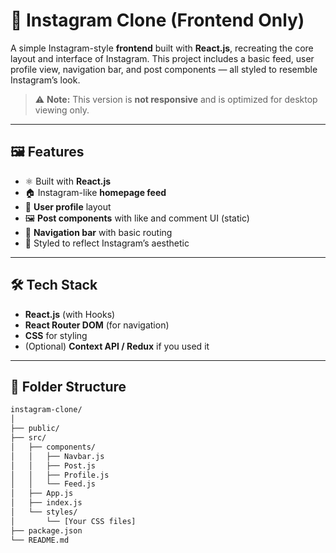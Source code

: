 # 📸 Instagram Clone (Frontend Only)

A simple Instagram-style **frontend** built with **React.js**, recreating the core layout and interface of Instagram. This project includes a basic feed, user profile view, navigation bar, and post components — all styled to resemble Instagram’s look.

> ⚠️ **Note:** This version is **not responsive** and is optimized for desktop viewing only.

---

## 🖼️ Features

- ⚛️ Built with **React.js**
- 🏠 Instagram-like **homepage feed**
- 👤 **User profile** layout
- 🖼️ **Post components** with like and comment UI (static)
- 🧭 **Navigation bar** with basic routing
- 🎨 Styled to reflect Instagram’s aesthetic

---

## 🛠️ Tech Stack

- **React.js** (with Hooks)
- **React Router DOM** (for navigation)
- **CSS** for styling
- (Optional) **Context API / Redux** if you used it

---

## 📂 Folder Structure

```bash
instagram-clone/
│
├── public/
├── src/
│   ├── components/
│   │   ├── Navbar.js
│   │   ├── Post.js
│   │   ├── Profile.js
│   │   └── Feed.js
│   ├── App.js
│   ├── index.js
│   └── styles/
│       └── [Your CSS files]
├── package.json
└── README.md

